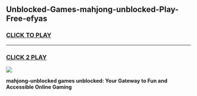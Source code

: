 
## Unblocked-Games-mahjong-unblocked-Play-Free-efyas
<h3>
<a href="https://premium76.site?title=mahjong-unblocked&ref=23A">CLICK TO PLAY</a></h3>
<hr>

<h3>
<a href="https://premium76.site?title=mahjong-unblocked&ref=23A">CLICK 2 PLAY</a>
  
</h3>

<a href="https://premium76.site?title=mahjong-unblocked&ref=23A"><img src="https://clearcache.store/games.png"></a>


**mahjong-unblocked games unblocked: Your Gateway to Fun and Accessible Online Gaming**
